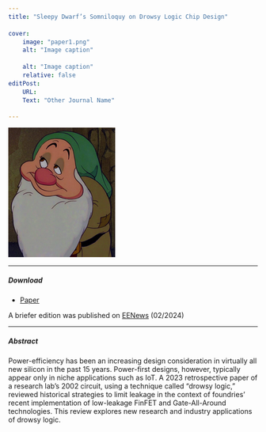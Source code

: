 ```yaml
---
title: "Sleepy Dwarf’s Somniloquy on Drowsy Logic Chip Design" 
    
cover:
    image: "paper1.png"
    alt: "Image caption"
    
    alt: "Image caption"
    relative: false
editPost:
    URL: 
    Text: "Other Journal Name"
    
---
```

<p><img loading="lazy" src="paper1.png" alt=""></p>

---

##### Download

+ [Paper](paper1.pdf)

A briefer edition was published on [EENews](https://www.eenewseurope.com/en/power-first-some-thoughts-on-drowsy-logic-chip-design/) (02/2024)

---

##### Abstract

Power-efficiency has been an increasing design consideration in virtually all new silicon in the past 15 years. Power-first designs, however, typically appear only in niche applications such as IoT. A 2023 retrospective paper of a research lab’s 2002 circuit, using a technique called “drowsy logic,” reviewed historical strategies to limit leakage in the context of foundries’ recent implementation of low-leakage FinFET and Gate-All-Around technologies. This review explores new research and industry applications of drowsy logic.
